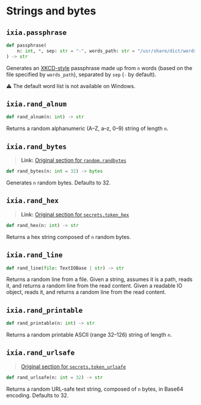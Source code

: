 # Strings and bytes

## `ixia.passphrase`

```py
def passphrase(
    n: int, *, sep: str = "-", words_path: str = "/usr/share/dict/words"
) -> str
```

Generates an [XKCD-style](https://xkcd.com/936/) passphrase made up from `n`
words (based on the file specified by `words_path`), separated by `sep` (`-` by
default).

⚠️ The default word list is not available on Windows.


## `ixia.rand_alnum`

```py
def rand_alnum(n: int) -> str
```

Returns a random alphanumeric (A–Z, a–z, 0–9) string of length `n`.


## `ixia.rand_bytes`

> **Link:** [Original section for `random.randbytes`](https://docs.python.org/3/library/random.html#random.randbytes)

```py
def rand_bytes(n: int = 32) -> bytes
```

Generates `n` random bytes. Defaults to 32.


## `ixia.rand_hex`

> **Link:** [Original section for `secrets.token_hex`](https://docs.python.org/3/library/secrets.html#secrets.token_hex)

```py
def rand_hex(n: int) -> str
```

Returns a hex string composed of `n` random bytes.


## `ixia.rand_line`

```py
def rand_line(file: TextIOBase | str) -> str
```
Returns a random line from a file. Given a string, assumes it is
a path, reads it, and returns a random line from the read content.
Given a readable IO object, reads it,
and returns a random line from the read content.


## `ixia.rand_printable`

```py
def rand_printable(n: int) -> str
```

Returns a random printable ASCII (range 32–126) string of length `n`.


## `ixia.rand_urlsafe`

> [Original section for `secrets.token_urlsafe`](https://docs.python.org/3/library/secrets.html#secrets.token_urlsafe)

```py
def rand_urlsafe(n: int = 32) -> str
```

Returns a random URL-safe text string, composed of `n` bytes, in Base64
encoding. Defaults to 32.

